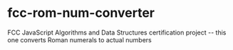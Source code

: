 # fcc-rom-num-converter
FCC JavaScript Algorithms and Data Structures certification project -- this one converts Roman numerals to actual numbers
